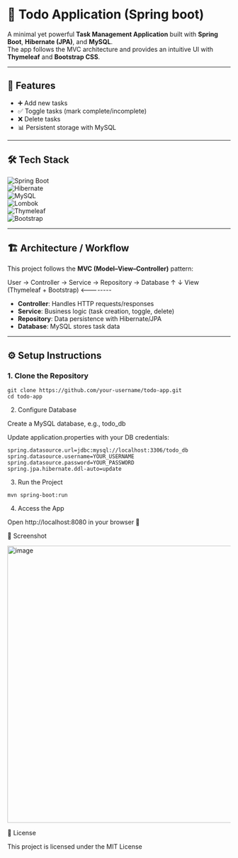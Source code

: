 # 📝 Todo Application (Spring boot)

A minimal yet powerful **Task Management Application** built with **Spring Boot**, **Hibernate (JPA)**, and **MySQL**.  
The app follows the MVC architecture and provides an intuitive UI with **Thymeleaf** and **Bootstrap CSS**.

---

## 🚀 Features
- ➕ Add new tasks  
- ✅ Toggle tasks (mark complete/incomplete)  
- ❌ Delete tasks  
- 📊 Persistent storage with MySQL  

---

## 🛠️ Tech Stack

![Spring Boot](https://img.shields.io/badge/Spring%20Boot-6DB33F?style=for-the-badge&logo=springboot&logoColor=white)  
![Hibernate](https://img.shields.io/badge/Hibernate-59666C?style=for-the-badge&logo=hibernate&logoColor=white)  
![MySQL](https://img.shields.io/badge/MySQL-4479A1?style=for-the-badge&logo=mysql&logoColor=white)  
![Lombok](https://img.shields.io/badge/Lombok-CA0C17?style=for-the-badge&logo=java&logoColor=white)  
![Thymeleaf](https://img.shields.io/badge/Thymeleaf-005F0F?style=for-the-badge&logo=thymeleaf&logoColor=white)  
![Bootstrap](https://img.shields.io/badge/Bootstrap-563D7C?style=for-the-badge&logo=bootstrap&logoColor=white)  

---

## 🏗️ Architecture / Workflow
This project follows the **MVC (Model–View–Controller)** pattern:

User → Controller → Service → Repository → Database
↑ ↓
View (Thymeleaf + Bootstrap) <--------

- **Controller**: Handles HTTP requests/responses  
- **Service**: Business logic (task creation, toggle, delete)  
- **Repository**: Data persistence with Hibernate/JPA  
- **Database**: MySQL stores task data  

---

## ⚙️ Setup Instructions

### 1. Clone the Repository
```
git clone https://github.com/your-username/todo-app.git
cd todo-app
```

2. Configure Database

Create a MySQL database, e.g., todo_db

Update application.properties with your DB credentials:

```
spring.datasource.url=jdbc:mysql://localhost:3306/todo_db
spring.datasource.username=YOUR_USERNAME
spring.datasource.password=YOUR_PASSWORD
spring.jpa.hibernate.ddl-auto=update
```
3. Run the Project
```
mvn spring-boot:run
```
4. Access the App

Open http://localhost:8080
 in your browser 🚀

📸 Screenshot

<img width="1754" height="624" alt="image" src="https://github.com/user-attachments/assets/23b590fa-b36c-4dd8-81d3-4c33ec2765a6" />



📄 License

This project is licensed under the MIT License

